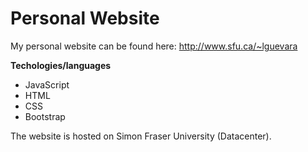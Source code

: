 # Personal Website

My personal website can be found here:  http://www.sfu.ca/~lguevara


**Techologies/languages**
- JavaScript
- HTML
- CSS
- Bootstrap


The website is hosted on Simon Fraser University (Datacenter).